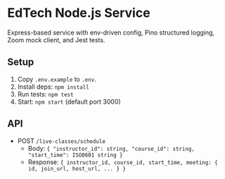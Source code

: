 # EdTech Node.js Service

Express-based service with env-driven config, Pino structured logging, Zoom mock client, and Jest tests.

## Setup
1. Copy `.env.example` to `.env`.
2. Install deps: `npm install`
3. Run tests: `npm test`
4. Start: `npm start` (default port 3000)

## API
- POST `/live-classes/schedule`
  - Body: `{ "instructor_id": string, "course_id": string, "start_time": ISO8601 string }`
  - Response: `{ instructor_id, course_id, start_time, meeting: { id, join_url, host_url, ... } }`
